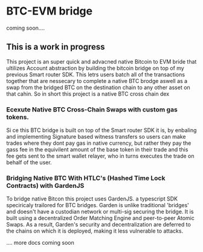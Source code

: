 # BTC-EVM bridge
coming soon....

## This is a work in progress

This project is an super quick and advacned native Bitcoin to EVM bride that ultilizes Account abstraction by building the bitcoin bridge on top of my previous Smart router SDK. This letrs users batch all of the transactions together that are nessecary to complete a native BTC brodge aswell as a swap from the bridged BTC on the destination chain to any other asset on that cahin. So in short this project is a native BTC cross chain dex

### Ecexute Native BTC Cross-Chain Swaps with custom gas tokens.
Si ce this BTC bridge is built on top of the Smart router SDK it is, by enbaling and implementing Signature based witness transfers so users can make trades where they dont pay gas in native currency, but rather they pay the gass fee in the equivilent amount of the base token in their trade and this fee gets sent to the smart wallet relayer, who in turns executes the trade on behalf of the user.

### Bridging Native BTC With HTLC's (Hashed Time Lock Contracts) with GardenJS
To bridge native Bitcon this project uses GardenJS. a typescript SDK speciricaly trailored for BTC bridges. Garden is unlike traditional 'bridges' and doesn't have a custodian network or multi-sig securing the bridge. It is built using a decentralized Order Matching Engine and peer-to-peer Atomic Swaps. As a result, Garden's security and decentralization are deferred to the chains on which it is deployed, making it less vulnerable to attacks.


.... more docs coming soon
